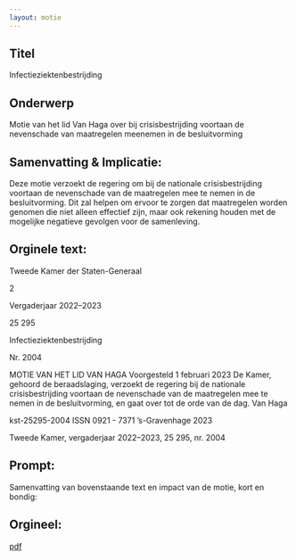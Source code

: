 ```yaml
---
layout: motie
---
```

## Titel
Infectieziektenbestrijding
## Onderwerp
Motie van het lid Van Haga over bij crisisbestrijding voortaan de nevenschade van maatregelen meenemen in de besluitvorming
## Samenvatting & Implicatie:

Deze motie verzoekt de regering om bij de nationale crisisbestrijding voortaan de nevenschade van de maatregelen mee te nemen in de besluitvorming. Dit zal helpen om ervoor te zorgen dat maatregelen worden genomen die niet alleen effectief zijn, maar ook rekening houden met de mogelijke negatieve gevolgen voor de samenleving.
## Orginele text:


Tweede Kamer der Staten-Generaal

2

Vergaderjaar 2022–2023

25 295

Infectieziektenbestrijding

Nr. 2004

MOTIE VAN HET LID VAN HAGA
Voorgesteld 1 februari 2023
De Kamer,
gehoord de beraadslaging,
verzoekt de regering bij de nationale crisisbestrijding voortaan de
nevenschade van de maatregelen mee te nemen in de besluitvorming,
en gaat over tot de orde van de dag.
Van Haga

kst-25295-2004
ISSN 0921 - 7371
’s-Gravenhage 2023

Tweede Kamer, vergaderjaar 2022–2023, 25 295, nr. 2004


## Prompt:
Samenvatting van bovenstaande text en impact van de motie, kort en bondig:

## Orgineel:
[pdf](https://gegevensmagazijn.tweedekamer.nl/OData/v4/2.0/Document(abcb047e-6faa-4235-83c4-620b9e140481)/resource)
